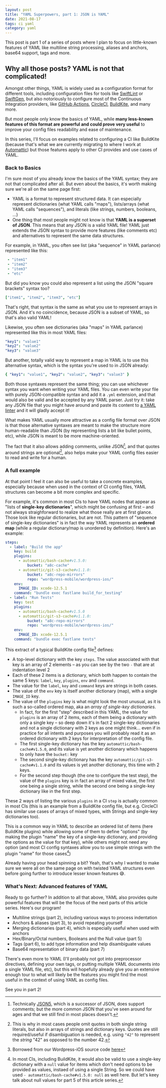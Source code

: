 ```yaml
---
layout: post
title: "YAML Superpowers, part 1: JSON is YAML"
date: 2021-08-17
tags: ci yaml
category: yaml
---
```


This post is part 1 of a series of posts where I plan to focus on little-known features of YAML like multiline string processing, aliases and anchors, base64 support, tags and more.

## Why all those posts? YAML is not that complicated!

Amongst other things, YAML is widely used as a configuration format for different tools, including configuration files for tools like [SwiftLint](https://github.com/realm/SwiftLint) or [SwiftGen](https://github.com/SwiftGen/SwiftGen), but also notoriously to configure most of the Continuous Integration providers, like [GitHub Actions](https://github.com/features/actions), [CircleCI](https://circleci.com), [BuildKite](https://buildkite.com), and many more.

But most people only know the basics of YAML, while **many less-known features of this format are powerful and could prove very useful** to improve your config files readability and ease of maintenance.

In this series, I'll focus on examples related to configuring a CI like BuildKite (because that's what we are currently migrating to where I work at [Automattic](https://automattic.com)) but those features apply to other CI provides and use cases of YAML.

### Back to Basics

I'm sure most of you already know the basics of the YAML syntax; they are not that complicated after all. But even about the basics, it's worth making sure we're all on the same page first:

 - YAML is a format to represent structured data. It can especially represent dictionaries (what YAML calls "maps"), lists/arrays (what YAML calls "sequences"), and literals (like strings, numbers, booleans, …)
 - One thing that most people might not know is that **YAML is a superset of JSON**. This means that any JSON is a valid YAML file! YAML just extends the JSON syntax to provide more features (like comments etc) and alternatives to represent the same data structures.

For example, in YAML, you often see list (aka "sequence" in YAML parlance) represented like this:

```yaml
 - "item1"
 - "item2"
 - "item3"
 - "etc"
```
But did you know you could also represent a list using the JSON "square brackets" syntax too?

```yaml
["item1", "item2", "item3", "etc"]
```
That's right, that syntax is the same as what you use to represent arrays in JSON. And it's no coincidence, because JSON is a subset of YAML, so that's also valid YAML!

Likewise, you often see dictionaries (aka "maps" in YAML parlance) represented like this in most YAML files:

```yaml
"key1": "value1"
"key2": "value2"
"key3": "value3"
```

But another, totally valid way to represent a map in YAML is to use this alternative syntax, which is the syntax you're used to in JSON already:

```yaml
{ "key1": "value1", "key2": "value2", "key3": "value3" }
```

Both those syntaxes represent the same thing; you can use whichever syntax you want when writing your YAML files. You can even write your file with purely JSON-compatible syntax and add it a `.yml` extension, and that would also be valid and be accepted by any YAML parser. Just try it: take any JSON file that you might have around and paste its content to [a YAML linter](http://www.yamllint.com) and it will gladly accept it!

What makes YAML usually more attractive as a config file format over JSON is that those alternative syntaxes are meant to make the structure more human-readable than JSON (by representing lists a bit like bullet points, etc), while JSON is meant to be more machine-oriented.

The fact that it also allows adding comments, unlike JSON[^1], and that quotes around strings are optional[^2], also helps make your YAML config files easier to read and write for a human.

### A full example

At that point I feel it can also be useful to take a concrete examples, especially because when used in the context of CI config files, YAML structures can become a bit more complex and specific.

For example, it's common in most CIs to have YAML nodes that appear as "lists of **single-key dictionaries**", which might be confusing at first – and not always straighforward to realize what those really are at first glance. Those look like regular dictionaries, but are not. This pattern of "sequence of single-key dictionaries" is in fact the way YAML represents an **ordered map** (while a regular dictionary/map is unordered by definition). Here's an example:

```yaml
steps:
  - label: "Build the app"
    key: build
    plugins:
      - automattic/bash-cache#v1.5.0:
          bucket: "a8c-cache"
      - automattic/git-s3-cache#v1.1.0:
          bucket: "a8c-repo-mirrors"
          repo: "wordpress-mobile/wordpress-ios/"
    env:
      IMAGE_ID: xcode-12.5.1
    command: "bundle exec fastlane build_for_testing"
  - label: "Run Tests"
    key: test
    plugins:
      - automattic/bash-cache#v1.5.0
      - automattic/git-s3-cache#v1.1.0:
          bucket: "a8c-repo-mirrors"
          repo: "wordpress-mobile/wordpress-ios/"
    env:
      IMAGE_ID: xcode-12.5.1
    command: "bundle exec fastlane tests"
```

This extract of a typical BuildKite config file[^3] defines:

 - A top-level dictionary with the key `steps`. The value associated with that key is an array of 2 elements – as you can see by the two `-` that are at indentation level 2
 - Each of these 2 items is a dictionary, which both happen to contain the same 5 keys:  `label`, `key`, `plugins`, `env` and `command`.
 - The value for the `label`, `key` and `command` keys are strings in both cases.
 - The value of the `env` key is itself another dictionary (map), with a single `IMAGE_ID` key.
 - The value of the `plugins` key is what might look the most unusual, as it is such a so-called ordered map, aka an _array of single-key dictionaries_.
   - In fact, for the first "step" described in this YAML, the value for `plugins` is an array of 2 items, each of them being a dictionary with only a single key – so deep down it's in fact 2 single-key dictionaries and not a single dictionary with 2 keys  as one might think… even if in practice for all intents and purposes you will probably read it as an ordered dictionary with 2 keys for interpretation of the config file.
   - The first single-key dictionary has the key `automattic/bash-cache#v1.5.0`, and its value is yet another dictionary which happens to only have the `bucket:` key
   - The second single-key dictionary has the key `automattic/git-s3-cache#v1.1.0` and its values is yet another dictionary, this time with 2 keys.
   - For the second step though (the one to configure the test step), the value of the `plugins` key is in fact an array of mixed value, the first one being a single string, while the second one being a single-key dictionary like in the first step.

These 2 ways of listing the various `plugins` in a CI `step` is actually common in most CIs (this is an example from a BuildKite config file, but e.g. CircleCI has similar use cases of arrays of mixed types, with Strings and single-key dictionaries too).

This is a common way in YAML to describe an ordered list of items (here BuildKite plugins) while allowing some of them to define "options" (by making the plugin "name" the key of a single-key dictionary, and providing the options as the value for that key), while others might not need any option (and most CI config syntaxes allow you to use simple strings with the plugin "name" for those cases[^4])

Already having your head spinning a bit? Yeah, that's why I wanted to make sure we were all on the same page on with twisted YAML structures even before going further to introduce lesser known features 😅.

### What's Next: Advanced features of YAML

Ready to go further? In addition to all that above, YAML also provides quite powerful features that will be the focus of the next parts of this article series. Here's our program!

 - Multiline strings (part 2), including various ways to process indentation
 - Anchors & aliases (part 3), to avoid repeating yourself
 - Merging dictionaries (part 4), which is especially useful when used with anchors
 - Hex/Binary/Octal numbers, Booleans and the Null value (part 5)
 - Tags (part 6), to add type information and help disambiguate values
 - Base64 representation of binary data (part 7)

There's even more to YAML (I'll probably not got into preprocessor directives, defining your own tags, or putting multiple YAML documents into a single YAML file, etc), but this will hopefully already give you an extensive enough tour to what will likely be the features you might find the most useful in the context of using YAML as config files.

See you in part 2!

[^1]: Technically [JSON5](https://json5.org), which is a successor of JSON, does support comments; but the more common JSON that you've seen around for ages and that we still find in most places doesn't.

[^2]: This is why in most cases people omit quotes in both single string literals, but also in arrays of strings and dictionary keys. Quotes are still required/useful if disambiguation is needed, e.g. using `"42"` to represent the _string_ "42" as opposed to the number 42.

[^3]: Borrowed from our Wordpress-iOS source code [here](https://github.com/wordpress-mobile/WordPress-iOS/blob/develop/.buildkite/pipeline.yml)

[^4]: In most CIs, including BuildKite, it would also be valid to use a single-key dictionary with a `null` value for items which don't need options to be provided as values, instaed of using a single String. So we could have used `- automattic/bash-cache#v1.5.0: null` as well here. But let's keey talk about null values for part 5 of this article series.